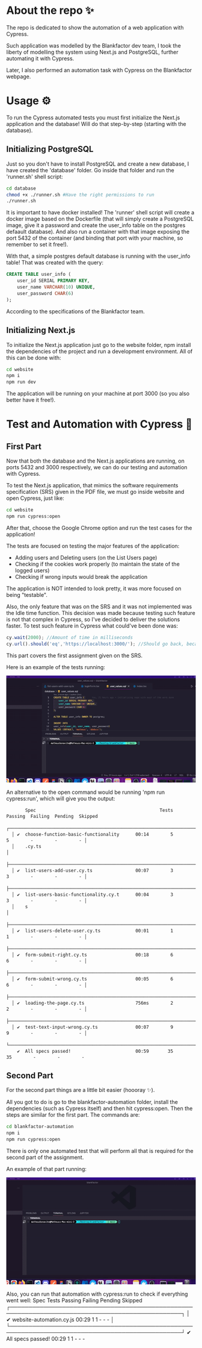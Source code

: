 # About the repo ✨
The repo is dedicated to show the automation of a web application with Cypress. 

Such application was modelled by the Blankfactor dev team, I took the liberty of modelling the system using Next.js and PostgreSQL, further automating it with Cypress.

Later, I also performed an automation task with Cypress on the Blankfactor webpage.

# Usage ⚙️
To run the Cypress automated tests you must first initialize the Next.js application and the database! Will do that step-by-step (starting with the database).

## Initializing PostgreSQL

Just so you don't have to install PostgreSQL and create a new database, I have created the 'database' folder. Go inside that folder and run the 'runner.sh' shell script:

```bash
cd database
chmod +x ./runner.sh #Have the right permissions to run
./runner.sh
```

It is important to have docker installed! The 'runner' shell script will create a docker image based on the Dockerfile (that will simply create a PostgreSQL image, give it a password and create the user_info table on the postgres defaault database).
And also run a container with that image exposing the port 5432 of the container (and binding that port with your machine, so remember to set it free!).

With that, a simple postgres default database is running with the user_info table! That was created with the query:

```sql
CREATE TABLE user_info (
    user_id SERIAL PRIMARY KEY,
    user_name VARCHAR(10) UNIQUE,
    user_password CHAR(6)
);
```
According to the specifications of the Blankfactor team.

## Initializing Next.js

To initialize the Next.js application just go to the website folder, npm install the dependencies of the project and run a development environment. All of this can be done with:

```bash
cd website
npm i
npm run dev
```

The application will be running on your machine at port 3000 (so you also better have it free!).

# Test and Automation with Cypress 🧪

## First Part
Now that both the database and the Next.js applications are running, on ports 5432 and 3000 respectively, we can do our testing and automation with Cypress.

To test the Next.js application, that mimics the software requirements specification (SRS) given in the PDF file, we must go inside website and open Cypress, just like:

```bash
cd website
npm run cypress:open
```

After that, choose the Google Chrome option and run the test cases for the application! 

The tests are focused on testing the major features of the application:
- Adding users and Deleting users (on the List Users page)
- Checking if the cookies work properly (to maintain the state of the logged users)
- Checking if wrong inputs would break the application

The application is NOT intended to look pretty, it was more focused on being "testable".

Also, the only feature that was on the SRS and it was not implemented was the Idle time function. This decision was made because testing such feature is not that complex in Cypress, so I've decided to deliver the solutions faster.
To test such feature in Cypress what could've been done was:

```javascript
cy.wait(2000); //Amount of time in milliseconds
cy.url().should('eq','https://localhost:3000/'); //Should go back, because it was idle for the amount of time in the wait.
```
This part covers the first assignment given on the SRS. 

Here is an example of the tests running:


![Cypress running smooth, first part.](https://github.com/MatheusBonavite/automation-test/blob/main/gifs/ezgif-3-8f0511c064.gif)

An alternative to the open command would be running 'npm run cypress:run', which will give you the output:

```
       Spec                                              Tests  Passing  Failing  Pending  Skipped  
  ┌────────────────────────────────────────────────────────────────────────────────────────────────┐
  │ ✔  choose-function-basic-functionality      00:14        5        5        -        -        - │
  │    .cy.ts                                                                                      │
  ├────────────────────────────────────────────────────────────────────────────────────────────────┤
  │ ✔  list-users-add-user.cy.ts                00:07        3        3        -        -        - │
  ├────────────────────────────────────────────────────────────────────────────────────────────────┤
  │ ✔  list-users-basic-functionality.cy.t      00:04        3        3        -        -        - │
  │    s                                                                                           │
  ├────────────────────────────────────────────────────────────────────────────────────────────────┤
  │ ✔  list-users-delete-user.cy.ts             00:01        1        1        -        -        - │
  ├────────────────────────────────────────────────────────────────────────────────────────────────┤
  │ ✔  form-submit-right.cy.ts                  00:18        6        6        -        -        - │
  ├────────────────────────────────────────────────────────────────────────────────────────────────┤
  │ ✔  form-submit-wrong.cy.ts                  00:05        6        6        -        -        - │
  ├────────────────────────────────────────────────────────────────────────────────────────────────┤
  │ ✔  loading-the-page.cy.ts                   756ms        2        2        -        -        - │
  ├────────────────────────────────────────────────────────────────────────────────────────────────┤
  │ ✔  test-text-input-wrong.cy.ts              00:07        9        9        -        -        - │
  └────────────────────────────────────────────────────────────────────────────────────────────────┘
    ✔  All specs passed!                        00:59       35       35        -        -        - 
```

## Second Part

For the second part things are a little bit easier (hoooray ✨).

All you got to do is go to the blankfactor-automation folder, install the dependencies (such as Cypress itself) and then hit cypress:open. Then the steps are similar for the first part. The commands are:

```bash
cd blankfactor-automation
npm i
npm run cypress:open
```
There is only one automated test that will perform all that is required for the second part of the assignment. 

An example of that part running: 

![Cypress running smooth, second part.](https://github.com/MatheusBonavite/automation-test/blob/main/gifs/ezgif-2-f0cf720e7e.gif)

Also, you can run that automation with cypress:run to check if everything went well:
       Spec                                              Tests  Passing  Failing  Pending  Skipped  
  ┌────────────────────────────────────────────────────────────────────────────────────────────────┐
  │ ✔  website-automation.cy.js                 00:29        1        1        -        -        - │
  └────────────────────────────────────────────────────────────────────────────────────────────────┘
    ✔  All specs passed!                        00:29        1        1        -        -        -  

